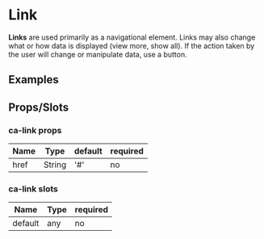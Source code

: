 
# Link

**Links** are used primarily as a navigational element. Links may also change what or how data is displayed (view more, show all). If the action taken by the user will change or manipulate data, use a button.


## Examples

<Codepen codePenId="jprpGK"></Codepen>

## Props/Slots

### ca-link props

| Name | Type | default | required |
| ------ | ----------- | ------ | -----|
| href   |  String | '#' | no | 

### ca-link slots

| Name | Type | required |
| ------ | ----------- | ------ |
| default   | any | no |